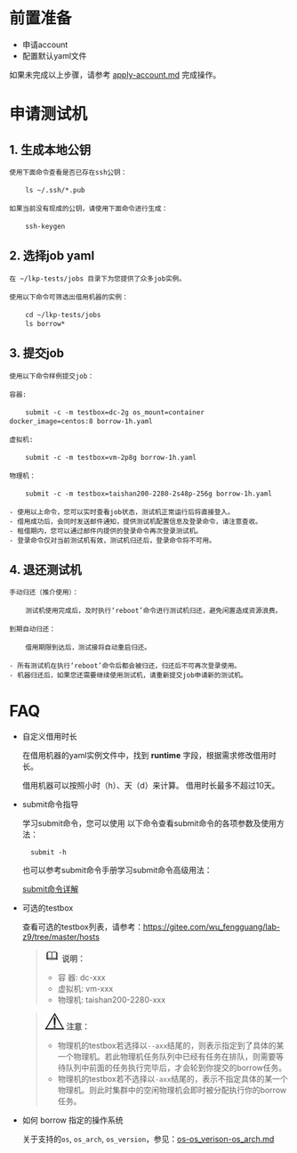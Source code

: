 # 前置准备

- 申请account
- 配置默认yaml文件

如果未完成以上步骤，请参考 [apply-account.md](https://gitee.com/wu_fengguang/compass-ci/blob/master/doc/manual/apply-account.md) 完成操作。

# 申请测试机

## 1. 生成本地公钥

    使用下面命令查看是否已存在ssh公钥：

        ls ~/.ssh/*.pub

    如果当前没有现成的公钥，请使用下面命令进行生成：

        ssh-keygen

## 2. 选择job yaml

    在 ~/lkp-tests/jobs 目录下为您提供了众多job实例。

    使用以下命令可筛选出借用机器的实例：

        cd ~/lkp-tests/jobs
        ls borrow*

## 3. 提交job

    使用以下命令样例提交job：

    容器:

        submit -c -m testbox=dc-2g os_mount=container docker_image=centos:8 borrow-1h.yaml

    虚拟机:

        submit -c -m testbox=vm-2p8g borrow-1h.yaml

    物理机：

        submit -c -m testbox=taishan200-2280-2s48p-256g borrow-1h.yaml

    - 使用以上命令，您可以实时查看job状态，测试机正常运行后将直接登入。
    - 借用成功后，会同时发送邮件通知，提供测试机配置信息及登录命令，请注意查收。
    - 租借期内，您可以通过邮件内提供的登录命令再次登录测试机。
    - 登录命令仅对当前测试机有效，测试机归还后，登录命令将不可用。

## 4. 退还测试机

    手动归还（推介使用）：

        测试机使用完成后，及时执行‘reboot’命令进行测试机归还，避免闲置造成资源浪费。

    到期自动归还：

        借用期限到达后，测试接将自动重启归还。

    - 所有测试机在执行‘reboot’命令后都会被归还，归还后不可再次登录使用。
    - 机器归还后，如果您还需要继续使用测试机，请重新提交job申请新的测试机。

# FAQ

* 自定义借用时长

    在借用机器的yaml实例文件中，找到 **runtime** 字段，根据需求修改借用时长。

	借用机器可以按照小时（h）、天（d）来计算。
	借用时长最多不超过10天。

* submit命令指导

    学习submit命令，您可以使用 以下命令查看submit命令的各项参数及使用方法：

        submit -h

    也可以参考submit命令手册学习submit命令高级用法：

    [submit命令详解](https://gitee.com/wu_fengguang/compass-ci/blob/master/doc/manual/submit-job.zh.md)

* 可选的testbox

    查看可选的testbox列表，请参考：https://gitee.com/wu_fengguang/lab-z9/tree/master/hosts

    >![](./../public_sys-resources/icon-note.gif) **说明：**
    >
    > - 容  器: dc-xxx
    > - 虚拟机: vm-xxx
    > - 物理机: taishan200-2280-xxx



    >![](./../public_sys-resources/icon-notice.gif) **注意：**
    > - 物理机的testbox若选择以`--axx`结尾的，则表示指定到了具体的某一个物理机。若此物理机任务队列中已经有任务在排队，则需要等待队列中前面的任务执行完毕后，才会轮到你提交的borrow任务。
    > - 物理机的testbox若不选择以`-axx`结尾的，表示不指定具体的某一个物理机。则此时集群中的空闲物理机会即时被分配执行你的borrow任务。

* 如何 borrow 指定的操作系统

    关于支持的`os`, `os_arch`, `os_version`，参见：[os-os_verison-os_arch.md](https://gitee.com/wu_fengguang/compass-ci/blob/master/doc/job/os-os_verison-os_arch.md)

